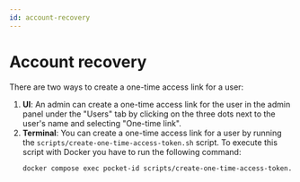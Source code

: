 ```yaml
---
id: account-recovery
---
```


# Account recovery

There are two ways to create a one-time access link for a user:

1. **UI**: An admin can create a one-time access link for the user in the admin panel under the "Users" tab by clicking on the three dots next to the user's name and selecting "One-time link".
2. **Terminal**: You can create a one-time access link for a user by running the `scripts/create-one-time-access-token.sh` script. To execute this script with Docker you have to run the following command:
   ```bash
   docker compose exec pocket-id scripts/create-one-time-access-token.sh <username or email>
   ```

